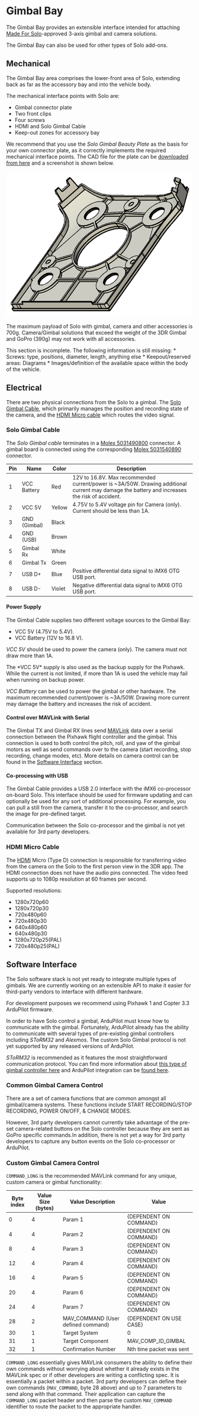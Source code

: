 # Gimbal Bay

The Gimbal Bay provides an extensible interface intended for attaching [Made For Solo](https://3dr.com/mfs/)-approved 3-axis gimbal and camera solutions.

<aside class="tip">
The Gimbal Bay can also be used for other types of Solo add-ons.
</aside>


## Mechanical

The Gimbal Bay area comprises the lower-front area of Solo, extending back as far as the accessory bay and into the vehicle body.

The mechanical interface points with Solo are:

* Gimbal connector plate
* Two front clips
* Four screws
* HDMI and Solo Gimbal Cable
* Keep-out zones for accessory bay

We recommend that you use the *Solo Gimbal Beauty Plate* as the basis for your own connector plate, as it correctly implements the required mechanical interface points. The CAD file for the plate can be [downloaded from here](https://docs.google.com/a/3drobotics.com/uc?id=0B9l93ZUM5ooxT3lSeHhwZ3VvSmc&export=download) and a screenshot is shown below.

![Solo Beauty Plate](images/solo_gimbal_bay_beauty_plate.png)

The maximum payload of Solo with gimbal, camera and other accessories is 700g.  Camera/Gimbal solutions that exceed the weight of the 3DR Gimbal and GoPro (390g) may not work with all accessories.


<aside class="todo">
This section is incomplete. The following information is still missing:
* Screws: type, positions, diameter, length, anything else
* Keepout/reserved areas: Diagrams
* Images/definition of the available space within the body of the vehicle.
</aside>




## Electrical

There are two physical connections from the Solo to a gimbal. The [Solo Gimbal Cable](#solo-gimbal-cable), which primarily manages the position and recording state of the camera, and the [HDMI Micro cable](#hdmi-micro-cable) which routes the video signal. 


### Solo Gimbal Cable

The *Solo Gimbal cable* terminates in a [Molex 5031490800](http://www.digikey.com/product-detail/en/5031490800/5031490800-ND/3071369) connector. A gimbal board is connected using the corresponding [Molex 5031540890](http://www.digikey.com/product-detail/en/5031540890/5031540890-ND/2819082) connector. 

Pin | Name | Color | Description
--- | --- | --- | ---
1 | VCC Battery | Red | 12V to 16.8V. Max recommended current/power is ~3A/50W. Drawing additional current may damage the battery and increases the risk of accident.
2 | VCC 5V | Yellow | 4.75V to 5.4V voltage pin for Camera (only). Current should be less than 1A.
3 | GND (Gimbal) | Black |
4 | GND (USB) | Brown |
5 | Gimbal Rx | White |
6 | Gimbal Tx | Green |
7 | USB D+ | Blue | Positive differential data signal to iMX6 OTG USB port.
8 | USB D- | Violet | Negative differential data signal to iMX6 OTG USB port.



#### Power Supply

The Gimbal Cable supplies two different voltage sources to the Gimbal Bay:

* VCC 5V (4.75V to 5.4V).  
* VCC Battery (12V to 16.8 V). 

*VCC 5V* should be used to power the camera (only). The camera must not draw more than 1A. 

<aside class="note">
The *VCC 5V* supply is also used as the backup supply for the Pixhawk. While the current is not limited, if more than 1A is used the vehicle may fail when running on backup power.
</aside>

*VCC Battery* can be used to power the gimbal or other hardware. The maximum recommended current/power is ~3A/50W. Drawing more current may damage the battery and increases the risk of accident.


#### Control over MAVLink with Serial

The Gimbal TX and Gimbal RX lines send [MAVLink](http://qgroundcontrol.org/mavlink/start) data over a serial connection between the Pixhawk flight controller and the gimbal. This connection is used to both control the pitch, roll, and yaw of the gimbal motors as well as send commands over to the camera (start recording, stop recording, change modes, etc). More details on camera control can be found in the [Software Interface](#software-interface) section.

#### Co-processing with USB

The Gimbal Cable provides a USB 2.0 interface with the iMX6 co-processor on-board Solo. This interface should be used for firmware updating and can optionally be used for any sort of additional processing. For example, you can pull a still from the camera, transfer it to the co-processor, and search the image for pre-defined target. 

<aside class="note">
Communication between the Solo co-processor and the gimbal is not yet available for 3rd party developers.
</aside>

### HDMI Micro Cable

The [HDMI](https://en.wikipedia.org/wiki/HDMI) Micro (Type D) connection is responsible for transferring video from the camera on the Solo to the first person view in the 3DR app. The HDMI connection does not have the audio pins connected. The video feed supports up to 1080p resolution at 60 frames per second.

Supported resolutions:

* 1280x720p60
* 1280x720p30
* 720x480p60
* 720x480p30
* 640x480p60
* 640x480p30
* 1280x720p25(PAL)
* 720x480p25(PAL)




## Software Interface

<aside class="caution">
The Solo software stack is not yet ready to integrate multiple types of gimbals. We are currently working on an extensible API to make it easier for third-party vendors to interface with different hardware.

For development purposes we recommend using Pixhawk 1 and Copter 3.3 ArduPilot firmware.
</aside>

In order to have Solo control a gimbal, ArduPilot must know how to communicate with the gimbal. Fortunately, ArduPilot already has the ability to communicate with several types of pre-existing gimbal controllers including *SToRM32* and *Alexmos*. The custom Solo Gimbal protocol is not yet supported by any released versions of ArduPilot. 

*SToRM32* is recommended as it features the most straightforward communication protocol. You can find more information about [this type of gimbal controller here](http://www.olliw.eu/storm32bgc-wiki/Main_Page) and ArduPilot integration can be [found here](http://copter.ardupilot.com/wiki/common-storm32-gimbal/).



### Common Gimbal Camera Control
There are a set of camera functions that are common amongst all gimbal/camera systems. These functions include START RECORDING/STOP RECORDING, POWER ON/OFF, & CHANGE MODES.

However, 3rd party developers cannot currently take advantage of the pre-set camera-related buttons on the Solo controller because they are sent as GoPro specific commands.In addition, there is not yet a way for 3rd party developers to capture any button events on the Solo co-processor or ArduPilot.

### Custom Gimbal Camera Control

`COMMAND_LONG` is the recommended MAVLink command for any unique, custom camera or gimbal functionality:

Byte index | Value Size (bytes) | Value Description | Value
--- | --- | --- | ---
0 | 4 | Param 1 | {DEPENDENT ON COMMAND}
4 | 4 | Param 2 | {DEPENDENT ON COMMAND}
8 | 4 | Param 3 | {DEPENDENT ON COMMAND}
12 | 4 | Param 4 | {DEPENDENT ON COMMAND}
16 | 4 | Param 5 | {DEPENDENT ON COMMAND}
20 | 4 | Param 6 | {DEPENDENT ON COMMAND}
24 | 4 | Param 7 | {DEPENDENT ON COMMAND}
28 | 2 | MAV_COMMAND (User defined command) | {DEPENDENT ON USE CASE}
30 | 1 | Target System | 0
31 | 1 | Target Component | MAV_COMP_ID_GIMBAL
32 | 1 | Confirmation Number | Nth time packet was sent

`COMMAND_LONG` essentially gives MAVLink consumers the ability to define their own commands without worrying about whether it already exists in the MAVLink spec or if other developers are writing a conflicting spec. It is essentially a packet within a packet. 3rd party developers can define their own commands (`MAV_COMMAND`, byte 28 above) and up to 7 parameters to send along with that command. Their application can capture the `COMMAND_LONG` packet header and then parse the custom `MAV_COMMAND` identifier to route the packet to the appropriate handler.


